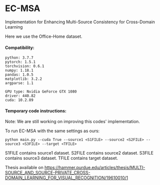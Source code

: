 # EC-MSA
Implementation for Enhancing Multi-Source Consistency for Cross-Domain Learning

Here we use the Office-Home dataset.

#### Compatibility:
```
python: 3.7.7
pytorch: 1.5.1
torchvision: 0.6.1
numpy: 1.18.1
pandas: 1.0.5
matplotlib: 3.2.2
argparse: 1.1

GPU type: Nvidia GeForce GTX 1080
driver: 440.82
cuda: 10.2.89

```

#### Temporary code instructions:

Note: We are still working on improving this codes' implementation.

To run EC-MSA with the same settings as ours:

```
python main.py --cuda True --source1 <S1FILE> --source2 <S2FILE> --source3 <S3FILE> --target <TFILE>
```
S1FILE contains source1 dataset. S2FILE contains source2 dataset. S3FILE contains source3 dataset. TFILE contains target dataset. 

Thesis available on https://hammer.purdue.edu/articles/thesis/MULTI-SOURCE_AND_SOURCE-PRIVATE_CROSS-DOMAIN_LEARNING_FOR_VISUAL_RECOGNITION/19610010/1



